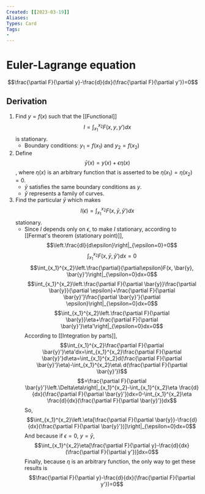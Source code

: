 ```yaml
---
Created: [[2023-03-19]]
Aliases: 
Types: Card
Tags: 
- 
---
```

# Euler-Lagrange equation
$$\frac{\partial F}{\partial y}-\frac{d}{dx}(\frac{\partial F}{\partial y'})=0$$
## Derivation
1. Find $y=f(x)$ such that the [[Functional]] $$I=\int_{x_1}^{x_2}F(x, y, y')dx$$ is stationary.
   - Boundary conditions: $y_1=f(x_1)$ and $y_2=f(x_2)$
2. Define $$\bar{y}(x)=y(x)+\epsilon\eta(x)$$, where $\eta(x)$ is an arbitrary function that is asserted to be $\eta(x_1)=\eta(x_2)=0$. 
   - $\bar{y}$ satisfies the same boundary conditions as $y$. 
   - $\bar{y}$ represents a family of curves. 
3. Find the particular $\bar{y}$ which makes $$I(\epsilon)=\int_{x_1}^{x_2}F(x, \bar{y}, \bar{y}')dx$$ stationary. 
   - Since $I$ depends only on $\epsilon$, to make $I$ stationary, according to [[Fermat's theorem (stationary point)]], $$\left.\frac{dI}{d\epsilon}\right|_{\epsilon=0}=0$$$$\int_{x_1}^{x_2}F(x, \bar{y}, \bar{y}')dx=0$$$$\int_{x_1}^{x_2}\left.\frac{\partial}{\partial\epsilon}F(x, \bar{y}, \bar{y}')\right|_{\epsilon=0}dx=0$$$$\int_{x_1}^{x_2}\left.\frac{\partial F}{\partial \bar{y}}\frac{\partial \bar{y}}{\partial \epsilon}+\frac{\partial F}{\partial \bar{y}'}\frac{\partial \bar{y}'}{\partial \epsilon}\right|_{\epsilon=0}dx=0$$$$\int_{x_1}^{x_2}\left.\frac{\partial F}{\partial \bar{y}}\eta+\frac{\partial F}{\partial \bar{y}'}\eta'\right|_{\epsilon=0}dx=0$$According to [[Integration by parts]], $$\int_{x_1}^{x_2}\frac{\partial F}{\partial \bar{y}'}\eta'dx=\int_{x_1}^{x_2}\frac{\partial F}{\partial \bar{y}'}d\eta=\int_{x_1}^{x_2}d(\frac{\partial F}{\partial \bar{y}'}\eta)-\int_{x_1}^{x_2}\eta\  d(\frac{\partial F}{\partial \bar{y}'})$$$$=\frac{\partial F}{\partial \bar{y}'}\left.\Delta\eta\right|_{x_1}^{x_2}-\int_{x_1}^{x_2}\eta \frac{d}{dx}(\frac{\partial F}{\partial \bar{y}'})dx=0-\int_{x_1}^{x_2}\eta \frac{d}{dx}(\frac{\partial F}{\partial \bar{y}'})dx$$So, $$\int_{x_1}^{x_2}\left.\eta[\frac{\partial F}{\partial \bar{y}}-\frac{d}{dx}(\frac{\partial F}{\partial \bar{y}'})]\right|_{\epsilon=0}dx=0$$And because if $\epsilon=0$, $y=\bar{y}$, $$\int_{x_1}^{x_2}\eta[\frac{\partial F}{\partial y}-\frac{d}{dx}(\frac{\partial F}{\partial y'})]dx=0$$Finally, because $\eta$ is an arbitrary function, the only way to get these results is $$\frac{\partial F}{\partial y}-\frac{d}{dx}(\frac{\partial F}{\partial y'})=0$$
